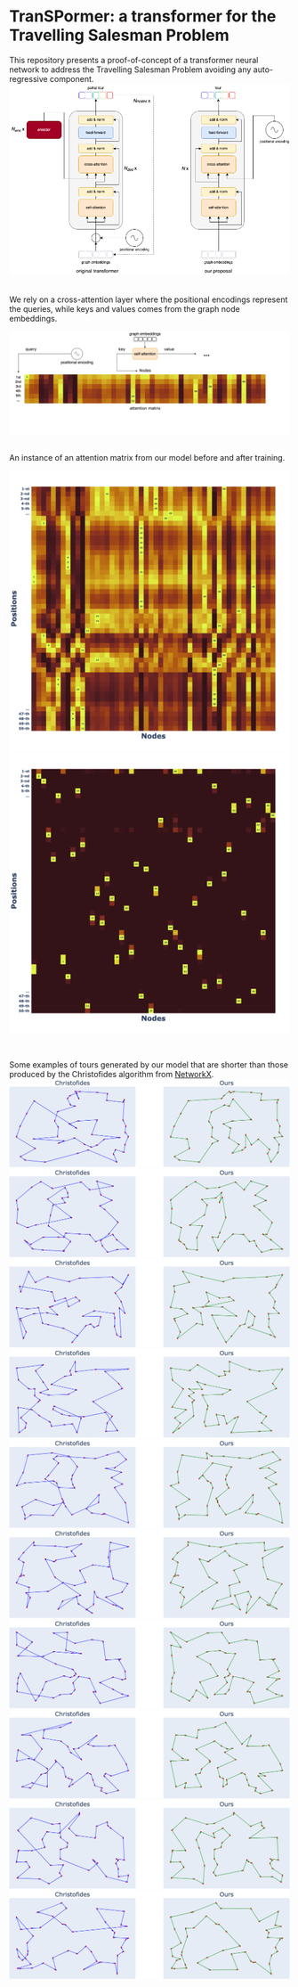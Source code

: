 # TranSPormer: a transformer for the Travelling Salesman Problem
This repository presents a proof-of-concept of a transformer neural network to address the Travelling Salesman Problem avoiding any auto-regressive component.
![Architecture overview](imgs/arch-comparison.png)

<br>
We rely on a cross-attention layer where the positional encodings represent the queries, while keys and values comes from the graph node embeddings.

![Attention matrix proposed](imgs/attn-matrix-proposed-bg.png)

<br>
An instance of an attention matrix from our model before and after training.

![Attention matrix before training](imgs/attention-matrix-no-train.png)
![Attention matrix after training](imgs/attention-matrix-train.png)

<br>

Some examples of tours generated by our model that are shorter than those produced by the Christofides algorithm from [NetworkX](https://networkx.org/documentation/stable/reference/algorithms/generated/networkx.algorithms.approximation.traveling_salesman.traveling_salesman_problem.html).
![qualitative results](imgs/00.png)
![qualitative results](imgs/01.png)
![qualitative results](imgs/02.png)
![qualitative results](imgs/03.png)
![qualitative results](imgs/04.png)
![qualitative results](imgs/05.png)
![qualitative results](imgs/06.png)
![qualitative results](imgs/07.png)
![qualitative results](imgs/08.png)
![qualitative results](imgs/09.png)